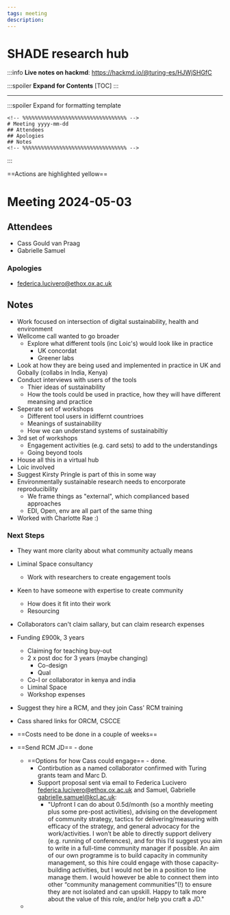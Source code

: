 ```yaml
---
tags: meeting
description: 
---
```


# SHADE research hub

:::info
**Live notes on hackmd**: https://hackmd.io/@turing-es/HJWjSHGfC

:::spoiler **Expand for Contents**
[TOC]
:::

---
:::spoiler Expand for formatting template
```
<!-- %%%%%%%%%%%%%%%%%%%%%%%%%%%%%%%%%% -->
# Meeting yyyy-mm-dd
## Attendees
## Apologies
## Notes
<!-- %%%%%%%%%%%%%%%%%%%%%%%%%%%%%%%%%% -->
```
:::

==Actions are highlighted yellow==

<!-- %%%%%%%%%%%%%%%%%%%%%%%%%%%%%%%%%% -->

# Meeting 2024-05-03

## Attendees
- Cass Gould van Praag
- Gabrielle Samuel

### Apologies
- federica.lucivero@ethox.ox.ac.uk

## Notes
- Work focused on intersection of digital sustainability, health and environment
- Wellcome call wanted to go broader
    - Explore what different tools (inc Loic's) would look like in practice
        - UK concordat
        - Greener labs
- Look at how they are being used and implemented in practice in UK and Gobally (collabs in India, Kenya)
- Conduct interviews with users of the tools
    - Thier ideas of sustainability
    - How the tools could be used in practice, how they will have different meansing and practice
- Seperate set of workshops
    - Different tool users in idiffernt countrioes
    - Meanings of sustainability
    - How we can understand systems of sustainabiltiy
- 3rd set of workshops
    - Engagement activities (e.g. card sets) to add to the understandings
    - Going beyond tools
- House all this in a virtual hub
- Loic involved 
- Suggest Kirsty Pringle is part of this in some way
- Environmentally sustainable research needs to encorporate  reproducibility
    - We frame things as "external", which complianced based approaches
    - EDI, Open, env are all part of the same thing
- Worked with Charlotte Rae :)

### Next Steps
- They want more clarity about what community actually means
- Liminal Space consultancy 
    - Work with researchers to create engagement tools
- Keen to have someone with expertise to create community
    - How does it fit into their work
    - Resourcing
- Collaborators can't claim sallary, but can claim research expenses
- Funding £900k, 3 years
    - Claiming for teaching buy-out
    - 2 x post doc for 3 years (maybe changing)
        - Co-design
        - Qual
    - Co-I or collaborator in kenya and india
    - Liminal Space
    - Workshop expenses
- Suggest they hire a RCM, and they join Cass' RCM training
- Cass shared links for ORCM, CSCCE

- ==Costs need to be done in a couple of weeks==
- ==Send RCM JD== - done
    - ==Options for how Cass could engage== - done. 
        - Contirbution as a named collaborator confirmed with Turing grants team and Marc D. 
        - Support proposal sent via email to Federica Lucivero <federica.lucivero@ethox.ox.ac.uk> and Samuel, Gabrielle <gabrielle.samuel@kcl.ac.uk>:
            - "Upfront I can do about 0.5d/month (so a monthly meeting plus some pre-post activities), advising on the development of community strategy, tactics for delivering/measuring with efficacy of the strategy, and general advocacy for the work/activities. I won’t be able to directly support delivery (e.g. running of conferences), and for this I’d suggest you aim to write in a full-time community manager if possible. An aim of our own programme is to build capacity in community management, so this hire could engage with those capacity-building activities, but I would not be in a position to line manage them. I would however be able to connect them into other “community management communities”(!) to ensure they are not isolated and can upskill. Happy to talk more about the value of this role, and/or help you craft a JD."
    - 

<!-- %%%%%%%%%%%%%%%%%%%%%%%%%%%%%%%%%% -->